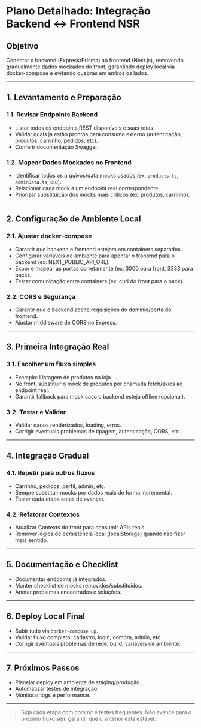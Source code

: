 # Plano Detalhado: Integração Backend ↔ Frontend NSR

## Objetivo
Conectar o backend (Express/Prisma) ao frontend (Next.js), removendo gradualmente dados mockados do front, garantindo deploy local via docker-compose e evitando quebras em ambos os lados.

---

## 1. Levantamento e Preparação
### 1.1. Revisar Endpoints Backend
- Listar todos os endpoints REST disponíveis e suas rotas.
- Validar quais já estão prontos para consumo externo (autenticação, produtos, carrinho, pedidos, etc).
- Conferir documentação Swagger.

### 1.2. Mapear Dados Mockados no Frontend
- Identificar todos os arquivos/data mocks usados (ex: `products.ts`, `adminData.ts`, etc).
- Relacionar cada mock a um endpoint real correspondente.
- Priorizar substituição dos mocks mais críticos (ex: produtos, carrinho).

---

## 2. Configuração de Ambiente Local
### 2.1. Ajustar docker-compose
- Garantir que backend e frontend estejam em containers separados.
- Configurar variáveis de ambiente para apontar o frontend para o backend (ex: NEXT_PUBLIC_API_URL).
- Expor e mapear as portas corretamente (ex: 3000 para front, 3333 para back).
- Testar comunicação entre containers (ex: curl do front para o back).

### 2.2. CORS e Segurança
- Garantir que o backend aceite requisições do domínio/porta do frontend.
- Ajustar middleware de CORS no Express.

---

## 3. Primeira Integração Real
### 3.1. Escolher um fluxo simples
- Exemplo: Listagem de produtos na loja.
- No front, substituir o mock de produtos por chamada fetch/axios ao endpoint real.
- Garantir fallback para mock caso o backend esteja offline (opcional).

### 3.2. Testar e Validar
- Validar dados renderizados, loading, erros.
- Corrigir eventuais problemas de tipagem, autenticação, CORS, etc.

---

## 4. Integração Gradual
### 4.1. Repetir para outros fluxos
- Carrinho, pedidos, perfil, admin, etc.
- Sempre substituir mocks por dados reais de forma incremental.
- Testar cada etapa antes de avançar.

### 4.2. Refatorar Contextos
- Atualizar Contexts do front para consumir APIs reais.
- Remover lógica de persistência local (localStorage) quando não fizer mais sentido.

---

## 5. Documentação e Checklist
- Documentar endpoints já integrados.
- Manter checklist de mocks removidos/substituídos.
- Anotar problemas encontrados e soluções.

---

## 6. Deploy Local Final
- Subir tudo via `docker-compose up`.
- Validar fluxo completo: cadastro, login, compra, admin, etc.
- Corrigir eventuais problemas de rede, build, variáveis de ambiente.

---

## 7. Próximos Passos
- Planejar deploy em ambiente de staging/produção.
- Automatizar testes de integração.
- Monitorar logs e performance.

---

> Siga cada etapa com commit e testes frequentes. Não avance para o próximo fluxo sem garantir que o anterior está estável.
